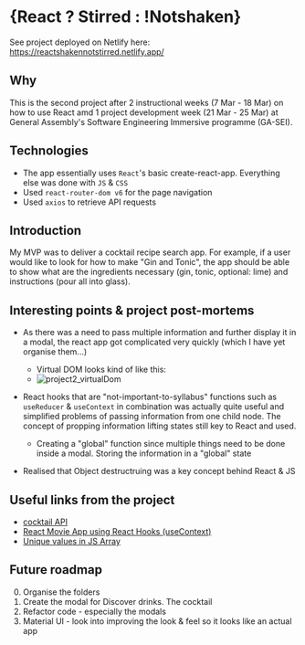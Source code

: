 # {React ? Stirred : !Notshaken}

See project deployed on Netlify here: https://reactshakennotstirred.netlify.app/

## Why

This is the second project after 2 instructional weeks (7 Mar - 18 Mar) on how to use React amd 1 project development week (21 Mar - 25 Mar) at General Assembly's Software Engineering Immersive programme (GA-SEI).

## Technologies

- The app essentially uses `React`'s basic create-react-app. Everything else was done with `JS` & `CSS`
- Used `react-router-dom v6` for the page navigation
- Used `axios` to retrieve API requests

## Introduction

My MVP was to deliver a cocktail recipe search app. For example, if a user would like to look for how to make "Gin and Tonic", the app should be able to show what are the ingredients necessary (gin, tonic, optional: lime) and instructions (pour all into glass).

## Interesting points & project post-mortems

- As there was a need to pass multiple information and further display it in a modal, the react app got complicated very quickly (which I have yet organise them...)

  - Virtual DOM looks kind of like this:
  - ![project2_virtualDom](https://user-images.githubusercontent.com/16322250/160202279-23fe78cd-2122-4bf4-abd6-c02302d1ebde.png)


- React hooks that are "not-important-to-syllabus" functions such as `useReducer` & `useContext` in combination was actually quite useful and simplified problems of passing information from one child node. The concept of propping information lifting states still key to React and used.

  - Creating a "global" function since multiple things need to be done inside a modal. Storing the information in a "global" state

- Realised that Object destructruing was a key concept behind React & JS

## Useful links from the project

- [cocktail API](https://www.thecocktaildb.com/api.php)
- [React Movie App using React Hooks (useContext)](https://youtu.be/1eO_hNYzaSc)
- [Unique values in JS Array](https://stackoverflow.com/questions/1960473/get-all-unique-values-in-a-javascript-array-remove-duplicates)

## Future roadmap

0. Organise the folders
1. Create the modal for Discover drinks. The cocktail
2. Refactor code - especially the modals
3. Material UI - look into improving the look & feel so it looks like an actual app
